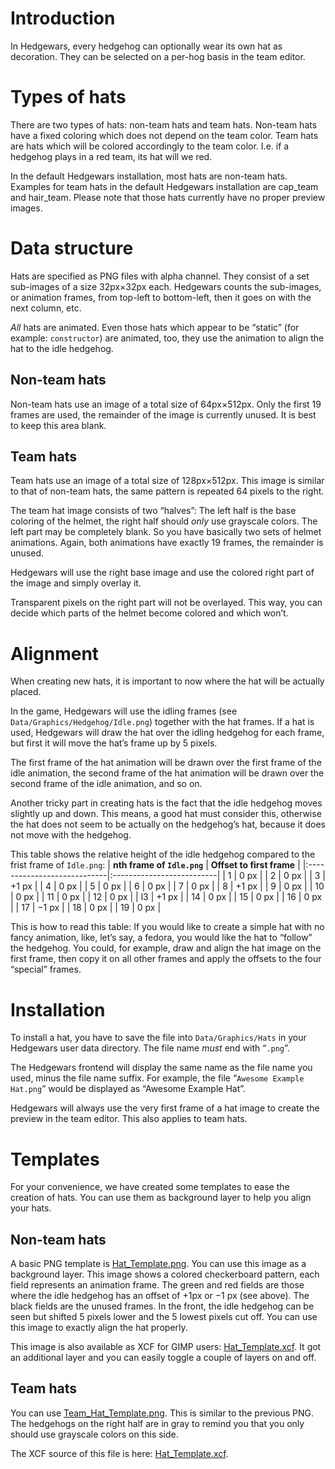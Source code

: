 # Introduction #

In Hedgewars, every hedgehog can optionally wear its own hat as decoration. They can be selected on a per-hog basis in the team editor.

# Types of hats #
There are two types of hats: non-team hats and team hats.
Non-team hats have a fixed coloring which does not depend on the team color.
Team hats are hats which will be colored accordingly to the team color.
I.e. if a hedgehog plays in a red team, its hat will we red.

In the default Hedgewars installation, most hats are non-team hats.
Examples for team hats in the default Hedgewars installation are cap\_team
and hair\_team. Please note that those hats currently have no proper
preview images.

# Data structure #
Hats are specified as PNG files with alpha channel.
They consist of a set sub-images of a size 32px×32px each.
Hedgewars counts the sub-images, or animation frames, from top-left to
bottom-left, then it goes on with the next column, etc.

_All_ hats are animated. Even those hats which appear to be “static” (for example: `constructor`)
are animated, too, they use the animation to align the hat to the idle hedgehog.

## Non-team hats ##
Non-team hats use an image of a total size of 64px×512px. Only the first
19 frames are used, the remainder of the image is currently unused.
It is best to keep this area blank.

## Team hats ##
Team hats use an image of a total size of 128px×512px. This image is similar to that of non-team hats, the same pattern is repeated 64 pixels to the right.

The team hat image consists of two “halves”: The left half is the base coloring of the helmet, the right half should _only_ use grayscale colors. The left part may be completely blank. So you have basically two sets of helmet animations. Again, both animations have exactly 19 frames, the remainder is unused.

Hedgewars will use the right base image and use the colored right part of the image and simply overlay it.

Transparent pixels on the right part will not be overlayed. This way, you can decide which parts of the helmet become colored and which won’t.


# Alignment #
When creating new hats, it is important to now where the hat will be actually placed.

In the game, Hedgewars will use the idling frames (see `Data/Graphics/Hedgehog/Idle.png`)
together with the hat frames.
If a hat is used, Hedgewars will draw the hat over the idling hedgehog for each frame, but
first it will move the hat’s frame up by 5 pixels.

The first frame of the hat animation will be drawn over the first frame of the idle animation,
the second frame of the hat animation will be drawn over the second frame of the idle animation,
and so on.

Another tricky part in creating hats is the fact that the idle hedgehog moves slightly up and down.
This means, a good hat must consider this, otherwise the hat does not seem to be actually on the
hedgehog’s hat, because it does not move with the hedgehog.

This table shows the relative height of the idle hedgehog compared to the frist frame of `Idle.png`:
| **nth frame of `Idle.png`** | **Offset to first frame** |
|:----------------------------|:--------------------------|
| 1 | 0 px |
| 2 | 0 px |
| 3 | +1 px |
| 4 | 0 px |
| 5 | 0 px |
| 6 | 0 px |
| 7 | 0 px |
| 8 | +1 px |
| 9 | 0 px |
| 10 | 0 px |
| 11 | 0 px |
| 12 | 0 px |
| l3 | +1 px |
| 14 | 0 px |
| 15 | 0 px |
| 16 | 0 px |
| 17 | −1 px |
| 18 | 0 px |
| 19 | 0 px |

This is how to read this table: If you would like to create a simple hat with no fancy animation, like, let’s say, a fedora, you would like the hat to “follow” the hedgehog. You could, for example, draw and align the hat image on the first frame, then copy it on all other frames and apply the offsets to the four “special” frames.


# Installation #
To install a hat, you have to save the file into `Data/Graphics/Hats` in your Hedgewars
user data directory. The file name _must_ end with “`.png`”.

The Hedgewars frontend will display the same name as the file name you used, minus the file name
suffix. For example, the file “`Awesome Example Hat.png`” would be displayed as “Awesome Example Hat”.

Hedgewars will always use the very first frame of a hat image to create the preview in the team editor. This also applies to team hats.


# Templates #
For your convenience, we have created some templates to ease the creation of hats. You can use them as background layer to help you align your hats.

## Non-team hats ##
A basic PNG template is [Hat\_Template.png](http://www.hedgewars.org/images/Hat_Template.png). You can use this image as a background layer. This image shows a colored checkerboard pattern, each field represents an animation frame. The green and red fields are those where the idle hedgehog has an offset of +1px or −1 px (see above). The black fields are the unused frames. In the front, the idle hedgehog can be seen but shifted 5 pixels lower and the 5 lowest pixels cut off.
You can use this image to exactly align the hat properly.

This image is also available as XCF for GIMP users: [Hat\_Template.xcf](http://www.hedgewars.org/images/Hat_Template.xcf). It got an additional layer and you can easily toggle a couple of layers on and off.


## Team hats ##
You can use [Team\_Hat\_Template.png](http://www.hedgewars.org/images/Team_Hat_Template.png). This is similar to the previous PNG. The hedgehogs on the right half are in gray to remind you that you only should use grayscale colors on this side.

The XCF source of this file is here: [Hat\_Template.xcf](http://www.hedgewars.org/images/Hat_Template.xcf).